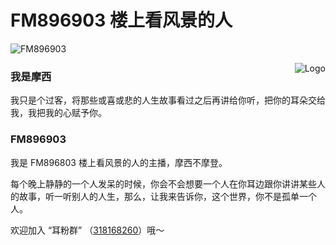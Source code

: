 # FM896903 楼上看风景的人

![FM896903](https://img.shields.io/badge/FM896903-楼上看风景的人-F05554)

<img src='favicon.png' align='right' alt='Logo'>

### 我是摩西

我只是个过客，将那些或喜或悲的人生故事看过之后再讲给你听，把你的耳朵交给我，我把我的心赋予你。

### FM896903

我是 FM896803 楼上看风景的人的主播，摩西不摩登。

每个晚上静静的一个人发呆的时候，你会不会想要一个人在你耳边跟你讲讲某些人的故事，听一听别人的人生，那么，让我来告诉你，这个世界，你不是孤单一个人。

欢迎加入 “耳粉群” （[318168260](http://shang.qq.com/wpa/qunwpa?idkey=9c92ebacfa2bc41f3db76d54a1c5fda087a025918c5a6231aa01c715253ad547)）哦～